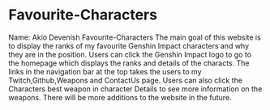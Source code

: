 # Favourite-Characters
Name: Akio Devenish Favourite-Characters 
The main goal of this website is to display the ranks of my favourite Genshin Impact characters and why they are in the position. 
Users can click the Genshin Impact logo to go to the homepage which displays the ranks and details of the characts. 
The links in the navigation bar at the top takes the users to my Twitch,Github,Weapons and ContactUs page. 
Users can also click the Characters best weapon in character Details to see more information on the weapons. 
There will be more additions to the website in the future.
